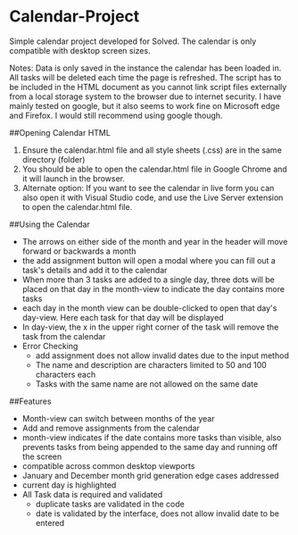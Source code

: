 # Calendar-Project
Simple calendar project developed for Solved. The calendar is only compatible with desktop screen sizes.

Notes:
Data is only saved in the instance the calendar has been loaded in. All tasks will be deleted each time the page is refreshed.
The script has to be included in the HTML document as you cannot link script files externally from a local storage system to the browser due to internet security.
I have mainly tested on google, but it also seems to work fine on Microsoft edge and Firefox. I would still recommend using google though.

##Opening Calendar HTML
1. Ensure the calendar.html file and all style sheets (.css) are in the same directory (folder)
2. You should be able to open the calendar.html file in Google Chrome and it will launch in the browser.
3. Alternate option: If you want to see the calendar in live form you can also open it with Visual Studio code, and use the Live Server extension to open the calendar.html file.

##Using the Calendar
* The arrows on either side of the month and year in the header will move forward or backwards a month
* the add assignment button will open a modal where you can fill out a task's details and add it to the calendar
* When more than 3 tasks are added to a single day, three dots will be placed on that day in the month-view to indicate the day contains more tasks
* each day in the month view can be double-clicked to open that day's day-view. Here each task for that day will be displayed
* In day-view, the x in the upper right corner of the task will remove the task from the calendar
* Error Checking
  * add assignment does not allow invalid dates due to the input method
  * The name and description are characters limited to 50 and 100 characters each
  * Tasks with the same name are not allowed on the same date

##Features
* Month-view can switch between months of the year
* Add and remove assignments from the calendar
* month-view indicates if the date contains more tasks than visible, also prevents tasks from being appended to the same day and running off the screen
* compatible across common desktop viewports
* January and December month grid generation edge cases addressed
* current day is highlighted
* All Task data is required and validated
   * duplicate tasks are validated in the code
   * date is validated by the interface, does not allow invalid date to be entered 
